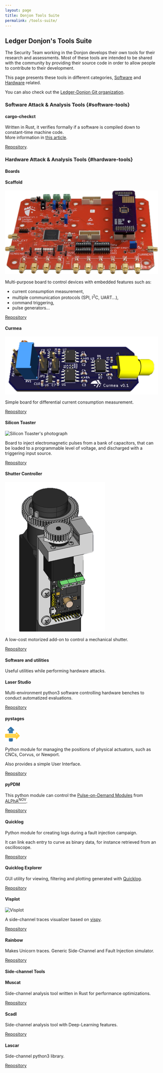```yaml
---
layout: page
title: Donjon Tools Suite
permalink: /tools-suite/
---
```


## Ledger Donjon's Tools Suite

The Security Team working in the Donjon develops their own tools for
their research and assessments. Most of these tools are intended to
be shared with the community by providing their source code in
order to allow people to contribute to their development.

This page presents these tools in different categories,
[Software](#software-tools) and [Hardware](#hardware-tools) related.

You can also check out the [Ledger-Donjon Git organization](https://github.com/Ledger-Donjon).

### Software Attack & Analysis Tools {#software-tools}

<div class="tool-cards-container">
<div class="tool-card" markdown="1">

#### cargo-checkct

Written in Rust, it verifies formally if a software is compiled down to
constant-time machine code.  
More information in [this article](https://www.ledger.com/blog-cargo-checkct-our-home-made-tool-guarding-against-timing-attacks-is-now-open-source).

[Repository](https://github.com/Ledger-Donjon/cargo-checkct).

</div>
</div>

### Hardware Attack & Analysis Tools {#hardware-tools}

#### Boards

<div class="tool-cards-container">
<div class="tool-card" markdown="1">

#### Scaffold

![Scaffold's photograph](/assets/img/tools-suite/scaffold-board.png)

Multi-purpose board to control devices with embedded features such as:

- current consumption measurement,
- multiple communication protocols (SPI, I<sup>2</sup>C, UART...),
- command triggering,
- pulse generators...

[Repository](https://github.com/Ledger-Donjon/scaffold/)

</div>
<div class="tool-card" markdown="1">

#### Curmea

![Curmea](/assets/img/tools-suite/curmeaH.png)

Simple board for differential current consumption measurement.

[Repository](https://github.com/Ledger-Donjon/curmea/)

</div>
<div class="tool-card" markdown="1">

#### Silicon Toaster

![Silicon Toaster's photograph](/assets/img/tools-suite/silicontoaster.png)

Board to inject electromagnetic pulses from a bank of capacitors, that can be
loaded to a programmable level of voltage, and discharged with a triggering
input source.

[Repository](https://github.com/Ledger-Donjon/silicontoaster/)

</div>
<div class="tool-card" markdown="1">

#### Shutter Controller

![Shutter Controller's photograph](/assets/img/tools-suite/shutter-controller.png)

A low-cost motorized add-on to control a mechanical shutter.

[Repository](https://github.com/Ledger-Donjon/shutter-controller/)

</div>
</div>

#### Software and utilities

Useful utilities while performing hardware attacks.

<div class="tool-cards-container">
<div class="tool-card" markdown="1">

#### Laser Studio

Multi-environment python3 software controlling hardware benches
to conduct automatized evaluations.

[Repository](https://github.com/Ledger-Donjon/laserstudio/)

</div>
<div class="tool-card" markdown="1">

#### pystages

![Pystages logo](/assets/img/tools-suite/pystages.png)

Python module for managing the positions of physical actuators,
such as CNCs, Corvus, or Newport.

Also provides a simple User Interface.

[Repository](https://github.com/Ledger-Donjon/pystages/)

</div>
<div class="tool-card" markdown="1">

#### pyPDM

This python module can control the
[Pulse-on-Demand Modules](https://www.alphanov.com/en/products-services/pdm-laser-sources)
from [ALPhA<sup>NOV</sup>](https://www.alphanov.com/).

[Repository](https://github.com/Ledger-Donjon/pypdm/)

</div>
<div class="tool-card" markdown="1">

#### Quicklog

Python module for creating logs during a fault injection campaign.

It can link each entry to curve as binary data, for instance retrieved
from an oscilloscope.

[Repository](https://github.com/Ledger-Donjon/quicklog/)

</div>
<div class="tool-card" markdown="1">

#### Quicklog Explorer

GUI utility for viewing, filtering and plotting generated with [Quicklog](#quicklog).

[Repository](https://github.com/Ledger-Donjon/quicklog-explorer/)

</div>
<div class="tool-card" markdown="1">

#### Visplot

![Visplot](/assets/img/tools-suite/visplot.gif)

A side-channel traces visualizer based on [vispy](https://github.com/vispy).

[Repository](https://github.com/Ledger-Donjon/visplot/)

</div>
<div class="tool-card" markdown="1">

#### Rainbow

Makes Unicorn traces. Generic Side-Channel and Fault Injection simulator.

[Repository](https://github.com/Ledger-Donjon/rainbow/)

</div>
</div>

#### Side-channel Tools

<div class="tool-cards-container">
<div class="tool-card" markdown="1">

#### Muscat

Side-channel analysis tool written in Rust for performance
optimizations.

[Repository](https://github.com/Ledger-Donjon/muscat/)

</div>
<div class="tool-card" markdown="1">

#### Scadl

Side-channel analysis tool with Deep-Learning features.

[Repository](https://github.com/Ledger-Donjon/scadl/)

</div>
<div class="tool-card" markdown="1">

#### Lascar

Side-channel python3 library.

[Repository](https://github.com/Ledger-Donjon/lascar/)

</div>
</div>
